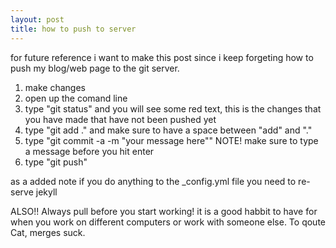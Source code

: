 ```yaml
---
layout: post
title: how to push to server
---
```


<p>for future reference i want to make this post since i keep forgeting how to push my blog/web page to the git server.</p>
<ol>
<li>make changes</li>
<li>open up the comand line</li>
<li>type "git status" and you will see some red text, this is the changes that you have made that have not been pushed yet</li>
<li>type "git add ." and make sure to have a space between "add" and "."</li>
<li>type "git commit -a -m "your message here"" NOTE! make sure to type a message before you hit enter</li>
<li>type "git push"</li>
</ol>
<p>as a added note if you do anything to the _config.yml file you need to re-serve jekyll</p>
<p>ALSO!! Always pull before you start working! it is a good habbit to have for when you work on different computers or work with someone else. To qoute Cat, merges suck.</p>